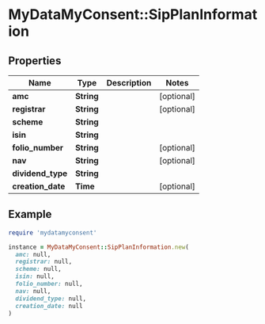 # MyDataMyConsent::SipPlanInformation

## Properties

| Name | Type | Description | Notes |
| ---- | ---- | ----------- | ----- |
| **amc** | **String** |  | [optional] |
| **registrar** | **String** |  | [optional] |
| **scheme** | **String** |  |  |
| **isin** | **String** |  |  |
| **folio_number** | **String** |  | [optional] |
| **nav** | **String** |  | [optional] |
| **dividend_type** | **String** |  |  |
| **creation_date** | **Time** |  | [optional] |

## Example

```ruby
require 'mydatamyconsent'

instance = MyDataMyConsent::SipPlanInformation.new(
  amc: null,
  registrar: null,
  scheme: null,
  isin: null,
  folio_number: null,
  nav: null,
  dividend_type: null,
  creation_date: null
)
```

